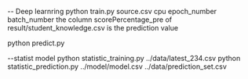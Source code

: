 -- Deep learnring
python train.py source.csv cpu epoch_number batch_number
the column scorePercentage_pre of result/student_knowledge.csv is the prediction value

python predict.py 

--statist model
python statistic_training.py ../data/latest_234.csv
python statistic_prediction.py ../model/model.csv ../data/prediction_set.csv


